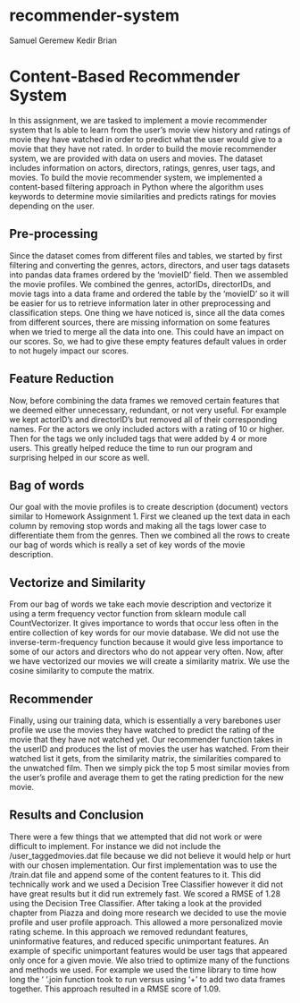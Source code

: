 # recommender-system

Samuel Geremew
Kedir Brian

# Content-Based Recommender System
In this assignment, we are tasked to implement a movie recommender system that Is able to learn from the user’s movie view history and ratings of movie they have watched in order to predict what the user would give to a movie that they have not rated.  In order to build the movie recommender system, we are provided with data on users and movies. The dataset includes information on actors, directors, ratings, genres,  user tags, and movies. To build the movie recommender system, we implemented a content-based filtering approach in Python where the algorithm uses keywords to determine movie similarities and predicts ratings for movies depending on the user.

## Pre-processing
Since the dataset comes from different files and tables, we started by first filtering and converting the genres, actors, directors, and user tags datasets into pandas data frames ordered by the ‘movieID’ field. Then we assembled the movie profiles. We combined the genres, actorIDs, directorIDs, and movie tags into a data frame and ordered the table by the ‘movieID’ so it will be easier for us to retrieve information later in other preprocessing and classification steps. One thing we have noticed is, since all the data comes from different sources, there are missing information on some features when we tried to merge all the data into one. This could have an impact on our scores. So, we had to give these empty features default values in order to not hugely impact our scores.

## Feature Reduction
Now, before combining the data frames we removed certain features that we deemed either unnecessary, redundant, or not very useful. For example we kept actorID’s and directorID’s but removed all of their corresponding names. For the actors we only included actors with a rating of 10 or higher. Then for the tags we only included  tags that were added by 4 or more users. This greatly helped reduce the time to run our program and surprising helped in our score as well.

## Bag of words
Our goal with the movie profiles is to create description (document) vectors similar to Homework Assignment 1. First we cleaned up the text data in each column by removing stop words and making all the tags lower case to differentiate them from the genres. Then we combined all the rows to create our bag of words which is really a set of key words of the movie description.

## Vectorize and Similarity
From our bag of words we take each movie description and vectorize it using a term frequency vector function from sklearn module call CountVectorizer. It gives importance to words that occur less often in the entire collection of key words for our movie database. We did not use the inverse-term-frequency function because it would give less importance to some of our actors and directors who do not appear very often. Now, after we have vectorized our movies we will create a similarity matrix. We use the cosine similarity to compute the matrix.

## Recommender
Finally, using our training data, which is essentially a very barebones user profile we use the movies they have watched to predict the rating of the movie that they have not watched yet. Our recommender function takes in the userID and produces the list of movies the user has watched. From their watched list it gets, from the similarity matrix, the similarities compared to the unwatched film. Then we simply pick the top 5 most similar movies from the user’s profile and average them to get the rating prediction for the new movie.

## Results and Conclusion
There were a few things that we attempted that did not work or were difficult to implement. For instance we did not include the /user_taggedmovies.dat file because we did not believe it would help or hurt with our chosen implementation. Our first implementation was to use the /train.dat file and append some of the content features to it. This did technically work and we used a Decision Tree Classifier however it did not have great results but it did run extremely fast. We scored a RMSE of 1.28 using the Decision Tree Classifier. After taking a look at the provided chapter from Piazza and doing more research we decided to use the movie profile and user profile approach. This allowed a more personalized movie rating scheme. In this approach we removed redundant features, uninformative features, and reduced specific unimportant features. An example of specific unimportant features would be user tags that appeared only once for a given movie. We also tried to optimize many of the functions and methods we used. For example we used the time library to time how long the ‘ ‘.join function took to run versus using ‘+’ to add two data frames together. This approach resulted in a RMSE score of 1.09.

